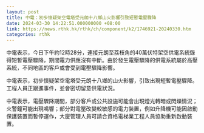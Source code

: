 ```yaml
---
layout: post
title: 中電：初步懷疑架空電塔受元朗十八鄉山火影響引致短暫電壓驟降
date: 2024-03-30 14:22:51.000000000 +08:00
link: https://news.rthk.hk/rthk/ch/component/k2/1746921-20240330.htm
categories: rthk
---
```


中電表示，今日下午約12時28分，連接元朗至荔枝角的40萬伏特架空供電系統錄得短暫電壓驟降，期間電力供應沒有中斷。由於發生電壓驟降的供電系統屬於高壓系統，不同地區的客戶或會受到電壓驟降影響。

中電表示，初步懷疑架空電塔受元朗十八鄉的山火影響，引致出現短暫電壓驟降。工程人員正跟進事件，並會密切留意供電狀況。

中電表示，電壓驟降期間，部分客戶或公共設施可能會出現燈光轉暗或閃爍情況；火警鐘可能出現鳴響；部分對電壓改變較敏感的電力裝置，例如升降機可能因啟動保護裝置而暫停運作，大廈管理人員可請合資格電梯業工程人員協助重新啟動裝置。
